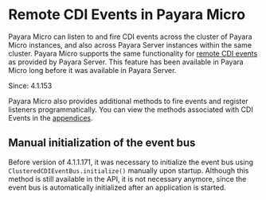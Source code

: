 # Remote CDI Events in Payara Micro

Payara Micro can listen to and fire CDI events across the cluster of Payara Micro instances, and also across Payara Server instances within the same cluster. Payara Micro supports the same functionality for [remote CDI events](../extended-documentation/cdi-events.md) as provided by Payara Server. This feature has been available in Payara Micro long before it was available in Payara Server.

Since: 4.1.153

Payara Micro also provides additional methods to fire events and register listeners programmatically. You can view the methods associated with CDI Events in the [appendices](appendices/operation-methods.md#cdi-methods).

## Manual initialization of the event bus

Before version of 4.1.1.171, it was necessary to initialize the event bus using `ClusteredCDIEventBus.initialize()` manually upon startup. Although this method is still available in the API, it is not necessary anymore, since the event bus is automatically initialized after an application is started.